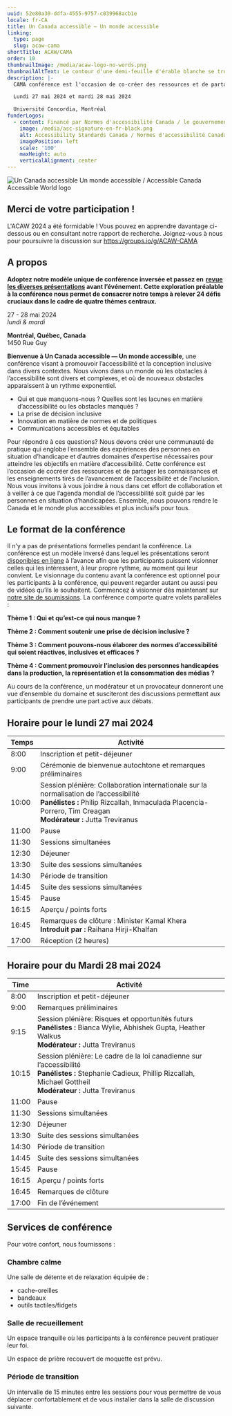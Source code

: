 ```yaml
---
uuid: 52e80a30-ddfa-4555-9757-c039968acb1e
locale: fr-CA
title: Un Canada accessible — Un monde accessible
linking:
  type: page
  slug: acaw-cama
shortTitle: ACAW/CAMA
order: 10
thumbnailImage: /media/acaw-logo-no-words.png
thumbnailAltText: Le contour d'une demi-feuille d'érable blanche se trouve sur une sphère multicolore.
description: |-
  CAMA conférence est l'occasion de co-créer des ressources et de partager les connaissances et les enseignements tirés de l'avancement de l'accessibilité et de l'inclusion.

  Lundi 27 mai 2024 et mardi 28 mai 2024

  Université Concordia, Montréal
funderLogos:
  - content: Financé par Normes d'accessibilité Canada / le gouvernement du Canada
    image: /media/asc-signature-en-fr-black.png
    alt: Accessibility Standards Canada / Normes d'accessibilité Canada
    imagePosition: left
    scale: '100'
    maxHeight: auto
    verticalAlignment: center
---
```

![Un Canada accessible Un monde accessible / Accessible Canada Accessible World logo](/media/acaw-cama%20logo.jpeg)

## Merci de votre participation ! 

L'ACAW 2024 a été formidable ! Vous pouvez en apprendre davantage ci-dessous ou en consultant notre rapport de recherche. Joignez-vous à nous pour poursuivre la discussion sur https://groups.io/g/ACAW-CAMA 

## A propos

**Adoptez notre modèle unique de conférence inversée et passez en&#32;&#8239;[revue les diverses présentations](https://acaw-cama.idrc.ocadu.ca/fr/)&#32;avant l’événement. Cette exploration préalable à la conférence nous permet de consacrer notre temps à relever 24 défis cruciaux dans le cadre de quatre thèmes centraux.**

27 - 28 mai 2024<br />
_lundi & mardi_

**Montréal, Québec, Canada**<br />
1450 Rue Guy

**Bienvenue à Un Canada accessible — Un monde accessible**, une conférence visant à promouvoir l’accessibilité et la conception inclusive dans divers contextes. Nous vivons dans un monde où les obstacles à l’accessibilité sont divers et complexes, et où de nouveaux obstacles apparaissent à un rythme exponentiel. 

- Qui et que manquons-nous ? Quelles sont les lacunes en matière d’accessibilité ou les obstacles manqués ?
- La prise de décision inclusive
- Innovation en matière de normes et de politiques  
- Communications accessibles et équitables 

Pour répondre à ces questions? Nous devons créer une communauté de pratique qui englobe l’ensemble des expériences des personnes en situation d’handicape et d’autres domaines d’expertise nécessaires pour atteindre les objectifs en matière d’accessibilité. Cette conférence est l’occasion de cocréer des ressources et de partager les connaissances et les enseignements tirés de l’avancement de l’accessibilité et de l’inclusion. Nous vous invitons à vous joindre à nous dans cet effort de collaboration et à veiller à ce que l’agenda mondial de l’accessibilité soit guidé par les personnes en situation d’handicapées. Ensemble, nous pouvons rendre le Canada et le monde plus accessibles et plus inclusifs pour tous.

## Le format de la conférence 

Il n’y a pas de présentations formelles pendant la conférence. La conférence est un modèle inversé dans lequel les présentations seront [disponibles en ligne](https://acaw-cama.idrc.ocadu.ca/fr/) à l’avance afin que les participants puissent visionner celles qui les intéressent, à leur propre rythme, au moment qui leur convient. Le visionnage du contenu avant la conférence est optionnel pour les participants à la conférence, qui peuvent regarder autant ou aussi peu de vidéos qu’ils le souhaitent. Commencez à visionner dès maintenant sur [notre site de soumissions](https://acaw-cama.idrc.ocadu.ca/fr/). La conférence comporte quatre volets parallèles :

**Thème 1 : Qui et qu’est-ce qui nous manque ?**

**Thème 2 : Comment soutenir une prise de décision inclusive ?**

**Thème 3 : Comment pouvons-nous élaborer des normes d’accessibilité qui soient réactives, inclusives et efficaces ?**

**Thème 4 : Comment promouvoir l’inclusion des personnes handicapées dans la production, la représentation et la consommation des médias ?**

Au cours de la conférence, un modérateur et un provocateur donneront une vue d’ensemble du domaine et susciteront des discussions permettant aux participants de prendre une part active aux débats.

## Horaire pour le lundi 27 mai 2024

| Temps | Activité |
| --- | --- |
| 8:00 | Inscription et petit-déjeuner |
| 9:00 | Cérémonie de bienvenue autochtone et remarques préliminaires |
| 10:00 | Session plénière: Collaboration internationale sur la normalisation de l’accessibilité<br>**Panélistes :** Philip Rizcallah, Inmaculada Placencia-Porrero, Tim Creagan<br>**Modérateur :** Jutta Treviranus |
| 11:00 | Pause |
| 11:30 | Sessions simultanées |
| 12:30 | Déjeuner |
| 13:30 | Suite des sessions simultanées |
| 14:30 | Période de transition |
| 14:45 | Suite des sessions simultanées |
| 15:45 | Pause |
| 16:15 | Aperçu / points forts |
| 16:45 | Remarques de clôture : Minister Kamal Khera<br>**Introduit par :** Raihana Hirji-Khalfan |
| 17:00 | Réception (2 heures) |

## Horaire pour du Mardi 28 mai 2024

| Time | Activité |
| --- | --- |
| 8:00 | Inscription et petit-déjeuner |
| 9:00 | Remarques préliminaires |
| 9:15 | Session plénière: Risques et opportunités futurs<br>**Panélistes :** Bianca Wylie, Abhishek Gupta, Heather Walkus<br>**Modérateur :** Jutta Treviranus |
| 10:15 | Session plénière: Le cadre de la loi canadienne sur l’accessibilité<br>**Panélistes :** Stephanie Cadieux, Phillip Rizcallah, Michael Gottheil<br>**Modérateur :** Jutta Treviranus |
| 11:00 | Pause |
| 11:30 | Sessions simultanées |
| 12:30 | Déjeuner |
| 13:30 | Suite des sessions simultanées |
| 14:30 | Période de transition |
| 14:45 | Suite des sessions simultanées |
| 15:45 | Pause |
| 16:15 | Aperçu / points forts |
| 16:45 | Remarques de clôture |
| 17:00 | Fin de l’événement |

## Services de conférence

Pour votre confort, nous fournissons : 

### Chambre calme

Une salle de détente et de relaxation équipée de :

-  cache-oreilles
- bandeaux
- outils tactiles/fidgets

### Salle de recueillement

Un espace tranquille où les participants à la conférence peuvent pratiquer leur foi.

Un espace de prière recouvert de moquette est prévu.

### Période de transition

Un intervalle de 15 minutes entre les sessions pour vous permettre de vous déplacer confortablement et de vous installer dans la salle de discussion suivante.
